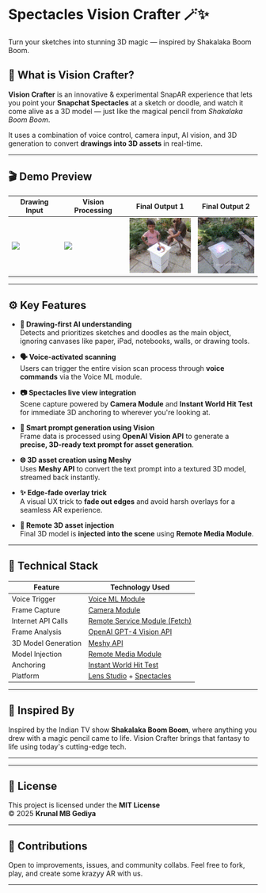 # Spectacles Vision Crafter 🪄✨  
Turn your sketches into stunning 3D magic — inspired by Shakalaka Boom Boom.

## 📸 What is Vision Crafter?

**Vision Crafter** is an innovative & experimental SnapAR experience that lets you point your **Snapchat Spectacles** at a sketch or doodle, and watch it come alive as a 3D model — just like the magical pencil from *Shakalaka Boom Boom*.

It uses a combination of voice control, camera input, AI vision, and 3D generation to convert **drawings into 3D assets** in real-time.

---

## 🎬 Demo Preview

| Drawing Input | Vision Processing | Final Output 1 | Final Output 2 |
|---------------|--------------------|----------------|----------------|
| ![](./DemoPreview/drawing.gif) | ![](./DemoPreview/progress.gif) | ![](./DemoPreview/ready.gif) | ![](./DemoPreview/ready2.gif) |

---

## ⚙️ Key Features

- **🎨 Drawing-first AI understanding**  
  Detects and prioritizes sketches and doodles as the main object, ignoring canvases like paper, iPad, notebooks, walls, or drawing tools. 

- **🗣️ Voice-activated scanning**  
  Users can trigger the entire vision scan process through **voice commands** via the Voice ML module.

- **📷 Spectacles live view integration**  
  Scene capture powered by **Camera Module** and **Instant World Hit Test** for immediate 3D anchoring to wherever you're looking at.

- **🧠 Smart prompt generation using Vision**  
  Frame data is processed using **OpenAI Vision API** to generate a **precise, 3D-ready text prompt for asset generation**.

- **🌐 3D asset creation using Meshy**  
  Uses **Meshy API** to convert the text prompt into a textured 3D model, streamed back instantly.

- **✨ Edge-fade overlay trick**  
  A visual UX trick to **fade out edges** and avoid harsh overlays for a seamless AR experience.

- **🧊 Remote 3D asset injection**  
  Final 3D model is **injected into the scene** using **Remote Media Module**.

---

## 🧪 Technical Stack

| Feature              | Technology Used                                                                 |
|----------------------|----------------------------------------------------------------------------------|
| Voice Trigger         | [Voice ML Module](https://developers.snap.com/lens-studio/features/voice-ml/speech-recognition) |
| Frame Capture         | [Camera Module](https://developers.snap.com/spectacles/about-spectacles-features/apis/camera-module)  |
| Internet API Calls    | [Remote Service Module (Fetch)](https://developers.snap.com/spectacles/about-spectacles-features/apis/internet-access) |
| Frame Analysis        | [OpenAI GPT-4 Vision API](https://platform.openai.com/docs/guides/images?api-mode=responses)      |
| 3D Model Generation   | [Meshy API](https://docs.meshy.ai/api/text-to-3d)                                               |
| Model Injection       | [Remote Media Module](https://developers.snap.com/lens-studio/api/lens-scripting/classes/Built-In.RemoteMediaModule.html#loadresourceasgltfasset) |
| Anchoring             | [Instant World Hit Test](https://developers.snap.com/lens-studio/features/ar-tracking/world/world-templates/instant-world-hit-test) |
| Platform              | [Lens Studio](https://ar.snap.com/) + [Spectacles](https://www.spectacles.com/?lang=en-US) |


---

## 🧒 Inspired By

Inspired by the Indian TV show **Shakalaka Boom Boom**, where anything you drew with a magic pencil came to life. Vision Crafter brings that fantasy to life using today's cutting-edge tech.

---


---

## 📜 License

This project is licensed under the **MIT License**  
© 2025 **Krunal MB Gediya**

---

## 🤝 Contributions

Open to improvements, issues, and community collabs. Feel free to fork, play, and create some krazyy AR with us.

---
